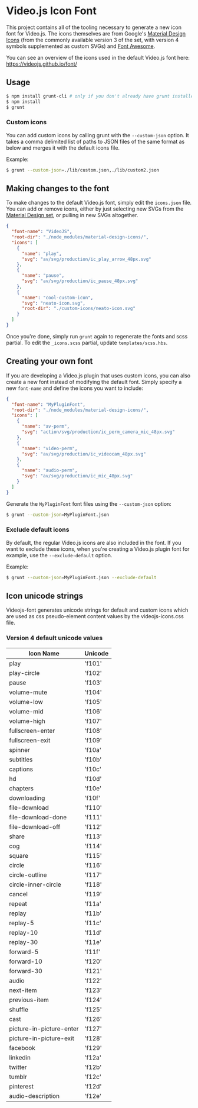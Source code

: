 # Video.js Icon Font

This project contains all of the tooling necessary to generate a new icon font for Video.js. The icons themselves are from
Google's [Material Design Icons](https://github.com/google/material-design-icons) (from the commonly available version 3 of the set, with version 4 symbols supplemented as custom SVGs) and [Font Awesome](https://fontawesome.com/).

You can see an overview of the icons used in the default Video.js font here: https://videojs.github.io/font/

## Usage

```sh
$ npm install grunt-cli # only if you don't already have grunt installed
$ npm install
$ grunt
```

### Custom icons

You can add custom icons by calling grunt with the `--custom-json` option. It takes a comma delimited list of paths to JSON files of the same format as below and merges it with the default icons file.

Example:
```sh
$ grunt --custom-json=./lib/custom.json,./lib/custom2.json
```

## Making changes to the font

To make changes to the default Video.js font, simply edit the `icons.json` file. You can add or remove icons, either by just selecting new
SVGs from the [Material Design set](https://www.google.com/design/icons/), or pulling in new SVGs altogether.

```json
{
  "font-name": "VideoJS",
  "root-dir": "./node_modules/material-design-icons/",
  "icons": [
    {
      "name": "play",
      "svg": "av/svg/production/ic_play_arrow_48px.svg"
    },
    {
      "name": "pause",
      "svg": "av/svg/production/ic_pause_48px.svg"
    },
    {
      "name": "cool-custom-icon",
      "svg": "neato-icon.svg",
      "root-dir": "./custom-icons/neato-icon.svg"
    }
  ]
}
```

Once you're done, simply run `grunt` again to regenerate the fonts and scss partial. To edit the `_icons.scss` partial,
update `templates/scss.hbs`.

## Creating your own font

If you are developing a Video.js plugin that uses custom icons, you can also create a new font instead of modifying the
default font. Simply specify a new `font-name` and define the icons you want to include:

```json
{
  "font-name": "MyPluginFont",
  "root-dir": "./node_modules/material-design-icons/",
  "icons": [
    {
      "name": "av-perm",
      "svg": "action/svg/production/ic_perm_camera_mic_48px.svg"
    },
    {
      "name": "video-perm",
      "svg": "av/svg/production/ic_videocam_48px.svg"
    },
    {
      "name": "audio-perm",
      "svg": "av/svg/production/ic_mic_48px.svg"
    }
  ]
}
```
Generate the `MyPluginFont` font files using the `--custom-json` option:

```sh
$ grunt --custom-json=MyPluginFont.json
```

### Exclude default icons

By default, the regular Video.js icons are also included in the font. If you want to exclude these icons, when you're creating a Video.js plugin font for example, use the `--exclude-default` option.

Example:
```sh
$ grunt --custom-json=MyPluginFont.json --exclude-default
```

## Icon unicode strings

Videojs-font generates unicode strings for default and custom icons which are used as css pseudo-element content values by the videojs-icons.css file.

### Version 4 default unicode values
| Icon Name  | Unicode |
| ---------- | ------- |
| play | 'f101' |
| play-circle | 'f102' |
| pause | 'f103' |
| volume-mute | 'f104' |
| volume-low | 'f105' |
| volume-mid | 'f106' |
| volume-high | 'f107' |
| fullscreen-enter | 'f108' |
| fullscreen-exit | 'f109' |
| spinner | 'f10a' |
| subtitles | 'f10b' |
| captions | 'f10c' |
| hd | 'f10d' |
| chapters | 'f10e' |
| downloading | 'f10f' |
| file-download | 'f110' |
| file-download-done | 'f111' |
| file-download-off | 'f112' |
| share | 'f113' |
| cog | 'f114' |
| square | 'f115' |
| circle | 'f116' |
| circle-outline | 'f117' |
| circle-inner-circle | 'f118' |
| cancel | 'f119' |
| repeat | 'f11a' |
| replay | 'f11b' |
| replay-5 | 'f11c' |
| replay-10 | 'f11d' |
| replay-30 | 'f11e' |
| forward-5 | 'f11f' |
| forward-10 | 'f120' |
| forward-30 | 'f121' |
| audio | 'f122' |
| next-item | 'f123' |
| previous-item | 'f124' |
| shuffle | 'f125' |
| cast | 'f126' |
| picture-in-picture-enter | 'f127' |
| picture-in-picture-exit | 'f128' |
| facebook | 'f129' |
| linkedin | 'f12a' |
| twitter | 'f12b' |
| tumblr | 'f12c' |
| pinterest | 'f12d' |
| audio-description | 'f12e' |
